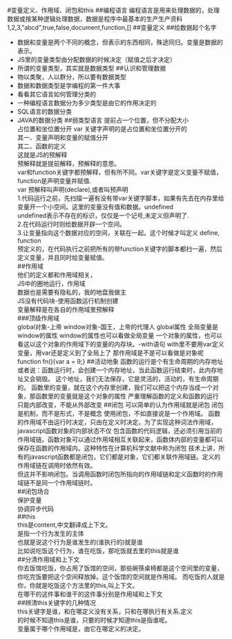 #变量定义、作用域、闭包和this
##编程语言
编程语言是用来处理数据的，处理数据或按某种逻辑处理数据，数据是程序中最基本的生产生产资料
1,2,3,"abcd",true,false,document,function,[]
##变量定义
##给数据起个名字
- 数据和变量是两个不同的概念，但表示的东西相同，殊途同归。变量是数据的表示。
- JS里的变量类型由分配数据的时候决定（赋值之后才决定）
- 所谓的变量类型，其实就是数据类型
##认识和管理数据
- 物以类聚，人以群分，所以要有数据类型
- 数据和数据类型是学编程的第一件大事
- 看看其它语言如何管理分类的
- 一种编程语言数据分为多少类型是由它的作用决定的
- SQL语言的数据分类
- JAVA的数据分类
##弱类型语言
提前占一个位置，但不分配大小  
占位置和坐位置分开 var 关键字声明的是占位置和坐位置分开的  
其一、变量声明和变量的赋值分开  
其二、函数的定义  
这就是JS的预解释  
预解释就是提前解释，预解释的意思。  
var和function关键字都预解释，但有所不同。var关键字是定义变量不赋值，function是声明变量并赋值.  
var 预解释叫声明(declare),或者叫预声明  
1.代码运行之前，先扫描一遍有没有带var关键字脚本，如果有先去在内存里给变量开一个小空间。这里的变量没有值和数据。undefined  
undefined表示不存在的标识，仅仅是一个记号,未定义但声明了.  
2.在代码运行时则给数据开辟一个空间。  
3.让变量指向这个数据对应的空间，关联在一起。这个时候才叫定义 define,  
function  
预定义的，在代码执行之前把所有的带function关键字的脚本都扫一遍，然后定义变量，并且同时给变量赋值。  
##作用域  
他们的定义都和作用域相关，  
JS中的圈地运行，作用域  
数据也是需要有隐私的，我的地盘我做主  
JS没有代码块-使用函数运行机制创建  
变量解释是在各自的作用域里预解释  
###顶级作用域  
global对象-上帝 
window对象-国王，上帝的代理人
global属性
全局变量是window的属性
window的属性也可以看做全局变量
一个对象的属性，也可以看这以这个对象的作用域下的变量的内存块。-with语句
with里不要用var定义变量，用var还是定义到了全局上了
那作用域是不是可以看做是对象呢
function fn(){var a = 9;}
##活动地象
函数的运行是个有生命周期的内存地址
或者说：函数运行时，会创建一个内存地址，当此函数运行结束时，此内存地址又会销毁。
这个地址，我们无法保存，它是灵活的，活动的，有生命周期的。
函数里的变量，就在这个内存里创建，我们可以把这个内存当成一个对象，那函数里的变量就是这个对象的属性
严重理解函数的定义和函数的运行
只能内部改变，不能从外部改变
##闭包
可以简单的认为作用域就是闭包
闭包是机制，而不是形式，不是概念
使用闭包，不如直接说是一个作用域。
函数的作用域不由运行时决定，只由在定义时决定。为了实现这种词法作用域，javascript函数对象的内部状态不仅
包含函数的代码逻辑，还必须引用当前的作用域链。函数对象可以通过作用域相互关联起来，函数体内部的变量都可以
保存在函数的作用域内。这种特性在计算机科学文献中称为闭包
技术上讲，所有的javascript函数都是闭包，它们都是对象，它们都关联作用域链。定义的作用域链在调用时依然有效。  
但这并不影响闭包。当调用函数时闭包所指向的作用域链和定义函数时的作用域链不是同一个作用域链时。  
##闭包场合  
保护变量  
协调异步代码  
##this  
this是content,中文翻译成上下文。  
是指一个行为发生的主体  
也就是说这个行为是谁发生的(谁执行的)就是谁  
比如说吃饭这个行为，谁在吃饭，那吃饭就去里的this就是谁  
##分清作用域和上下文  
你去饭馆吃饭，你占用了饭馆的空间，那些碗筷桌椅都是这个空间里的变量，你吃完饭要把这个空间释放掉。这个饭馆的空间就是作用域。
而吃饭的人就是你，你就是吃饭这个方法里的this,叫上下文。  
在哪干的这件事和谁干的这件事分别是作用域和上下文  
##辨清this关键字的几种情况  
this关键字是谁，和在哪定义没有关系，只和在哪执行有关系.定义  
的时候不知道this是谁，只要的时候才知道this是指谁呢。  
变量属于哪个作用域是，由它在哪定义的决定。  